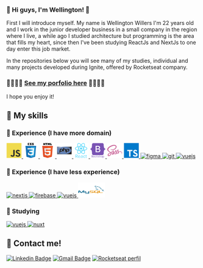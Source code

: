 ### 🔵 Hi guys, I'm Wellington! 👋

First I will introduce myself. My name is Wellington Willers I'm 22 years old and I work in the junior developer business in a small company in the region where I live, a while ago I studied architecture but programming is the area that fills my heart, since then I've been studying ReactJs and NextJs to one day enter this job market.

In the repositories below you will see many of my studies, individual and many projects developed during Ignite, offered by Rocketseat company.

### 🔵🔵🔵🔵 [See my porfolio here](https://welliwillers.github.io/portfolio/) 🔵🔵🔵🔵

I hope you enjoy it!

## 🔵 My skills
### 🔹 Experience (I have more domain)
<a href="https://developer.mozilla.org/en-US/docs/Web/JavaScript" target="_blank"> <img src="https://raw.githubusercontent.com/devicons/devicon/master/icons/javascript/javascript-original.svg" alt="javascript" width="40" height="40"/> </a>	
<a href="https://www.w3schools.com/css/" target="_blank"> <img src="https://raw.githubusercontent.com/devicons/devicon/master/icons/css3/css3-original-wordmark.svg" alt="css3" width="40" height="40"/> </a>
<a href="https://www.w3.org/html/" target="_blank"> <img src="https://raw.githubusercontent.com/devicons/devicon/master/icons/html5/html5-original-wordmark.svg" alt="html5" width="40" height="40"/> </a> 
<a href="https://www.php.net" target="_blank"> <img src="https://raw.githubusercontent.com/devicons/devicon/master/icons/php/php-original.svg" alt="php" width="40" height="40"/> </a> 
<a href="https://reactjs.org/" target="_blank"> <img src="https://raw.githubusercontent.com/devicons/devicon/master/icons/react/react-original-wordmark.svg" alt="react" width="40" height="40"/> </a>
<a href="https://getbootstrap.com" target="_blank"> <img src="https://raw.githubusercontent.com/devicons/devicon/master/icons/bootstrap/bootstrap-plain-wordmark.svg" alt="bootstrap" width="40" height="40"/> </a> 
<a href="https://sass-lang.com" target="_blank"> <img src="https://raw.githubusercontent.com/devicons/devicon/master/icons/sass/sass-original.svg" alt="sass" width="40" height="40"/> </a> 
<a href="https://www.typescriptlang.org/" target="_blank"> <img src="https://raw.githubusercontent.com/devicons/devicon/master/icons/typescript/typescript-original.svg" alt="typescript" width="40" height="40"/> </a>
<a href="https://www.figma.com/" target="_blank"> <img src="https://www.vectorlogo.zone/logos/figma/figma-icon.svg" alt="figma" width="40" height="40"/> </a>
<a href="https://git-scm.com/" target="_blank"> <img src="https://www.vectorlogo.zone/logos/git-scm/git-scm-icon.svg" alt="git" width="40" height="40"/> </a>
<a href="https://vuejs.org/" target="_blank"> <img src="https://www.vectorlogo.zone/logos/vuejs/vuejs-icon.svg" alt="vuejs" width="40" height="40"/> </a> 

### 🔹 Experience (I have less experience)
<a href="https://nextjs.org/" target="_blank"> <img src="https://iconape.com/wp-content/files/cf/353046/png/next-js-logo.png" alt="nextjs" width="70" height="40"/> </a> 
<a href="https://firebase.google.com/docs" target="_blank"> <img src="https://www.vectorlogo.zone/logos/firebase/firebase-icon.svg" alt="firebase" width="40" height="40"/> </a> 
<a href="https://flutter.dev/" target="_blank"> <img src="https://www.vectorlogo.zone/logos/flutterio/flutterio-icon.svg" alt="vuejs" width="40" height="40"/> </a> 
<a href="https://www.mysql.com/" target="_blank"> <img src="https://raw.githubusercontent.com/devicons/devicon/master/icons/mysql/mysql-original-wordmark.svg" alt="mysql" width="70" height="40"/> </a>

### 🔹 Studying
<a href="https://vuejs.org/" target="_blank"> <img src="https://www.vectorlogo.zone/logos/vuejs/vuejs-icon.svg" alt="vuejs" width="40" height="40"/> </a> 
<a href="https://nuxtjs.org/" target="_blank"> <img src="https://nuxtjs.org/_nuxt/img/logo.d0868f5.svg" alt="nuxt" width="40" height="40"/> </a>


## 🔹 Contact me!

[![Linkedin Badge](https://img.shields.io/badge/-@Wellington-blue?style=flat&logo=Linkedin&logoColor=white&link=https://www.linkedin.com/in/wellington-willers-24302b199/)](https://www.linkedin.com/in/wellington-willers-24302b199/) 
[![Gmail Badge](https://img.shields.io/badge/-wellington.willers@gmail.com-c14438?style=flat&logo=Gmail&logoColor=white&link=mailto:wellington.willer@gmail.com)](mailto:wellington.willer@gmail.com)
[![Rocketseat perfil](https://img.shields.io/badge/Perfil-Rocketseat-blueviolet)](https://app.rocketseat.com.br/me/wellington-willers)
